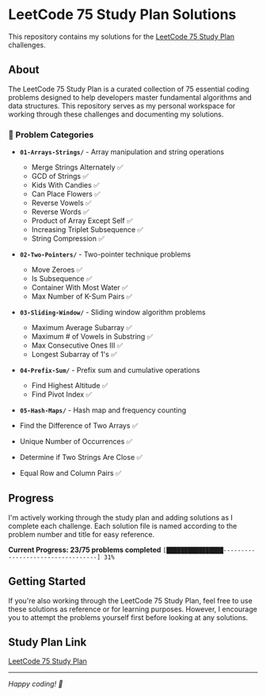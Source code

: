 # LeetCode 75 Study Plan Solutions

This repository contains my solutions for the [LeetCode 75 Study Plan](https://leetcode.com/studyplan/leetcode-75) challenges.

## About

The LeetCode 75 Study Plan is a curated collection of 75 essential coding problems designed to help developers master fundamental algorithms and data structures. This repository serves as my personal workspace for working through these challenges and documenting my solutions.

### 📁 Problem Categories

- **`01-Arrays-Strings/`** - Array manipulation and string operations
    - Merge Strings Alternately ✅
    - GCD of Strings ✅
    - Kids With Candies ✅
    - Can Place Flowers ✅
    - Reverse Vowels ✅
    - Reverse Words ✅
    - Product of Array Except Self ✅
    - Increasing Triplet Subsequence ✅
    - String Compression ✅
 
- **`02-Two-Pointers/`** - Two-pointer technique problems
    - Move Zeroes ✅
    - Is Subsequence ✅
    - Container With Most Water ✅
    - Max Number of K-Sum Pairs ✅

- **`03-Sliding-Window/`** - Sliding window algorithm problems
    - Maximum Average Subarray ✅
    - Maximum # of Vowels in Substring ✅
    - Max Consecutive Ones III ✅
    - Longest Subarray of 1's ✅

- **`04-Prefix-Sum/`** - Prefix sum and cumulative operations
    - Find Highest Altitude ✅
    - Find Pivot Index ✅

- **`05-Hash-Maps/`** - Hash map and frequency counting
 - Find the Difference of Two Arrays ✅
 - Unique Number of Occurrences ✅
 - Determine if Two Strings Are Close ✅
 - Equal Row and Column Pairs ✅

## Progress

I'm actively working through the study plan and adding solutions as I complete each challenge. Each solution file is named according to the problem number and title for easy reference.

**Current Progress: 23/75 problems completed**
`[████████████████----------------------------------] 31%`

## Getting Started

If you're also working through the LeetCode 75 Study Plan, feel free to use these solutions as reference or for learning purposes. However, I encourage you to attempt the problems yourself first before looking at any solutions.

## Study Plan Link

[LeetCode 75 Study Plan](https://leetcode.com/studyplan/leetcode-75)

---

*Happy coding! 🚀*
